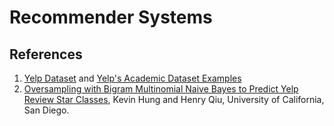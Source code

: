 # Recommender Systems
## References
1. [Yelp Dataset](https://www.yelp.com/dataset) and [Yelp's Academic Dataset Examples](https://github.com/Yelp/dataset-examples)
2. [Oversampling with Bigram Multinomial Naive Bayes to Predict Yelp Review Star Classes](https://kevin11h.github.io/YelpDatasetChallengeDataScienceAndMachineLearningUCSD/), Kevin Hung and Henry Qiu, University of California, San Diego.